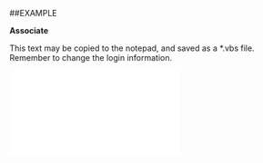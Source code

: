 

##EXAMPLE

**Associate**

This text may be copied to the notepad, and saved as a *.vbs file. Remember to change the login information.

![](../../Examples/vbs/SOSale.Associate.vbs.txt)





